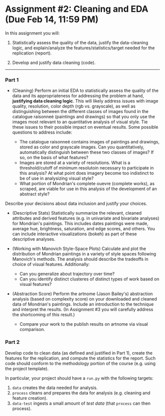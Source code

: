 Assignment #2: Cleaning and EDA (Due Feb 14, 11:59 PM)
===============================

In this assignment you will:

1.  Statistically assess the quality of the data, justify the
    data-cleaning logic, and explain/analyze the
    features/statistics/target needed for the replication (report).
    
2.  Develop and justify data cleaning (code).

* * * * *

### Part 1

* (Cleaning) Perform an initial EDA to statistically assess the quality of the data
and its appropriateness for addressing the problem at hand, **justifying
data cleaning logic**. This will likely address issues with image quality, resolution, 
color depth (rgb vs. grayscale), as well as distinguishing between the different
classes of images found in the catalogue raisonneé (paintings and drawings) so that
you only use the images most relevant to an quantitative analysis of visual style.
Tie these issues to their possible impact on eventual results. Some possible 
questions to address include: 

	- The catalogue raisonneé contains images of paintings and drawings, stored as
	color and grayscale images. Can you quantitatively, automatically distinguish
	between these two classes of images? If so, on the basis of what features?
	- Images are stored at a variety of resolutions. What is a threshold/cutoff of
	minimum resolutoin necessary to participate in this analysis? At what point 
	does imagery become too indistinct to be of use in analysizing visual style?
	- What portion of Mondrian's complete ouevre (complete works), as scraped, 
	are viable for use in this analysis of the development of an abstract style?

Describe your decisions about data inclusion and justify your choices.

* (Descriptive Stats) Statistically summarize the relevant, cleaned attributes and 
derived features (e.g. in univariate and bivariate analyses) for Mondrian's 
paintings. This includes dates paintings were made, average hue, brightness, 
saturation, and edge scores, and others. You can include interactive visualizations
(bokeh) as part of these descriptive analyses.      

* (Working with Manovich Style-Space Plots) Calculate and plot the distribution of
Mondrian paintings in a variety of style spaces following Manovich's methods. 
The analysis should describe the tradeoffs in choice of visual features. 
Additionally:
    - Can you generalize about trajectory over time? 
    - Can you identify distinct clusteres of distinct types of work based on visual
     features? 

* (Abstraction Score) Perform the artnome (Jason Bailey's) abstraction analysis
  (based on complexity score) on your downloaded and cleaned data of Mondrian's
  paintings. Include an introduction to the technique and interpret the results.
  (In Assignment #3 you will carefully address the shortcoming of this result.)
  	- Compare your work to the publish results on artnome via visual comparison.

### Part 2

Develop code to clean data (as defined and justified in Part 1),
create the features for the replication, and compute the statistics
for the report. Such code should conform to the methodology portion
of the course (e.g. using the project template).

In particular, your project should have a `run.py` with the following
targets:
1. `data` creates the data needed for analysis.
2. `process` cleans and prepares the data for analysis (e.g. cleaning
   and feature creation).
3. `data-test` ingests a small amount of *test data* (that `process`
   can then process).

